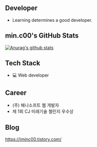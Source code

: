 ## Developer
- Learning determines a good developer. 

## min.c00's GitHub Stats
 [![Anurag's github stats](https://github-readme-stats.vercel.app/api?username=MinChangJeong)](https://github.com/anuraghazra/github-readme-stats)


## Tech Stack
 - 💻 Web developer


 ## Career
 - (주) 해나소프트 웹 개발자
 - 제 1회 CJ 미래기술 첼린지 우수상

## Blog
https://jminc00.tistory.com/
